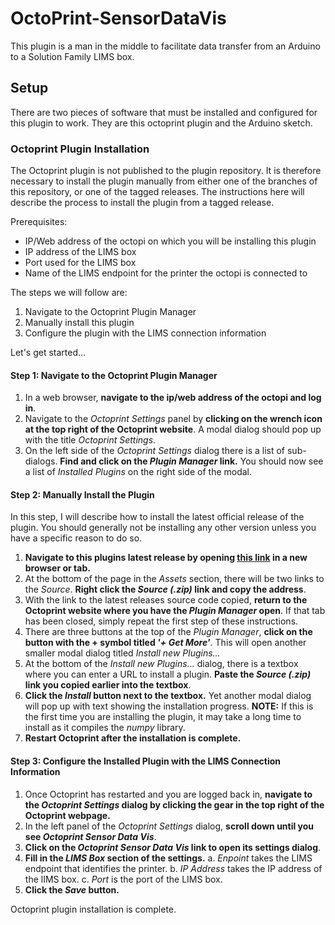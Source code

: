 # OctoPrint-SensorDataVis

This plugin is a man in the middle to facilitate data transfer from an Arduino to a Solution Family LIMS box.

## Setup

There are two pieces of software that must be installed and configured for this plugin to work.
They are this octoprint plugin and the Arduino sketch.

### Octoprint Plugin Installation

The Octoprint plugin is not published to the plugin repository.
It is therefore necessary to install the plugin manually from either one of the branches of this repository, or one of the tagged releases.
The instructions here will describe the process to install the plugin from a tagged release.

Prerequisites:

* IP/Web address of the octopi on which you will be installing this plugin
* IP address of the LIMS box
* Port used for the LIMS box
* Name of the LIMS endpoint for the printer the octopi is connected to

The steps we will follow are:

1. Navigate to the Octoprint Plugin Manager
2. Manually install this plugin
3. Configure the plugin with the LIMS connection information

Let's get started...

#### Step 1: Navigate to the Octoprint Plugin Manager

1. In a web browser, **navigate to the ip/web address of the octopi and log in**.
2. Navigate to the *Octoprint Settings* panel by **clicking on the wrench icon at the top right of the Octoprint website**.  A modal dialog should pop up with the title *Octoprint Settings*.
3. On the left side of the *Octoprint Settings* dialog there is a list of sub-dialogs.  **Find and click on the *Plugin Manager* link.**  You should now see a list of *Installed Plugins* on the right side of the modal.

#### Step 2: Manually Install the Plugin

In this step, I will describe how to install the latest official release of the plugin.
You should generally not be installing any other version unless you have a specific reason to do so.

1. **Navigate to this plugins latest release by opening [this link](https://github.com/IkonOne/OctoPrint-SensorDataVis/releases/latest) in a new browser or tab.**
2. At the bottom of the page in the *Assets* section, there will be two links to the *Source*.  **Right click the *Source (.zip)* link and copy the address**.
3. With the link to the latest releases source code copied, **return to the Octoprint website where you have the *Plugin Manager* open**.  If that tab has been closed, simply repeat the first step of these instructions.
4. There are three buttons at the top of the *Plugin Manager*, **click on the button with the + symbol titled *'+ Get More'***.  This will open another smaller modal dialog titled *Install new Plugins...*
5. At the bottom of the *Install new Plugins...* dialog, there is a textbox where you can enter a URL to install a plugin.  **Paste the *Source (.zip)* link you copied earlier into the textbox**.
6. **Click the *Install* button next to the textbox.**  Yet another modal dialog will pop up with text showing the installation progress.  **NOTE:** If this is the first time you are installing the plugin, it may take a long time to install as it compiles the *numpy* library.
7. **Restart Octoprint after the installation is complete.**

#### Step 3: Configure the Installed Plugin with the LIMS Connection Information

1. Once Octoprint has restarted and you are logged back in, **navigate to the *Octoprint Settings* dialog by clicking the gear in the top right of the Octoprint webpage.**
2. In the left panel of the *Octoprint Settings* dialog, **scroll down until you see *Octoprint Sensor Data Vis***.
3. **Click on the *Octoprint Sensor Data Vis* link to open its settings dialog**.
4. **Fill in the *LIMS Box* section of the settings.**
  a. *Enpoint* takes the LIMS endpoint that identifies the printer.
  b. *IP Address* takes the IP address of the lIMS box.
  c. *Port* is the port of the LIMS box.
5. **Click the *Save* button.**

Octoprint plugin installation is complete.
